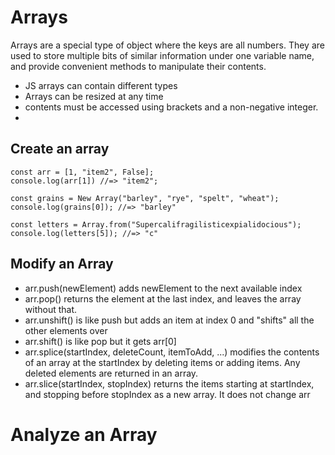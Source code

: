 # Arrays
Arrays are a special type of object where the keys are all numbers.  They are used to store multiple bits of similar information under one variable name, and provide convenient methods to manipulate their contents.
- JS arrays can contain different types
- Arrays can be resized at any time
- contents must be accessed using brackets and a non-negative integer.
- 

## Create an array
```
const arr = [1, "item2", False];
console.log(arr[1]) //=> "item2";

const grains = New Array("barley", "rye", "spelt", "wheat");
console.log(grains[0]); //=> "barley"

const letters = Array.from("Supercalifragilisticexpialidocious");
console.log(letters[5]); //=> "c"
```

## Modify an Array
- arr.push(newElement) adds newElement to the next available index
- arr.pop() returns the element at the last index, and leaves the array without that.
- arr.unshift() is like push but adds an item at index 0 and "shifts" all the other elements over
- arr.shift() is like pop but it gets arr[0]
- arr.splice(startIndex, deleteCount, itemToAdd, ...) modifies the contents of an array at the startIndex by deleting items or adding items. Any deleted elements are returned in an array.
- arr.slice(startIndex, stopIndex) returns the items starting at startIndex, and stopping before stopIndex as a new array. It does not change arr

# Analyze an Array
